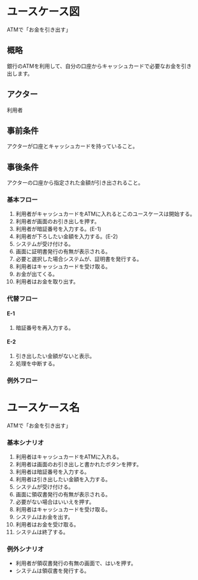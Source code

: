 # ユースケース図
ATMで「お金を引き出す」

## 概略
銀行のATMを利用して、自分の口座からキャッシュカードで必要なお金を引き出します。

## アクター
利用者

## 事前条件
アクターが口座とキャッシュカードを持っていること。

## 事後条件
アクターの口座から指定された金額が引き出されること。

### 基本フロー
1. 利用者がキャッシュカードをATMに入れるとこのユースケースは開始する。
1. 利用者が画面のお引き出しを押す。
1. 利用者が暗証番号を入力する。(E-1)
1. 利用者が下ろしたい金額を入力する。(E-2)
1. システムが受け付ける。
1. 画面に証明書発行の有無が表示される。
1. 必要と選択した場合システムが、証明書を発行する。
1. 利用者はキャッシュカードを受け取る。
1. お金が出てくる。
1. 利用者はお金を取り出す。

### 代替フロー
#### E-1
 1. 暗証番号を再入力する。
#### E-2
 1. 引き出したい金額がないと表示。
 1. 処理を中断する。

### 例外フロー


# ユースケース名
ATMで「お金を引き出す」

### 基本シナリオ
1. 利用者はキャッシュカードをATMに入れる。
1. 利用者は画面のお引き出しと書かれたボタンを押す。
1. 利用者は暗証番号を入力する。
1. 利用者は引き出したい金額を入力する。
1. システムが受け付ける。
1. 画面に領収書発行の有無が表示される。
1. 必要がない場合はいいえを押す。
1. 利用者はキャッシュカードを受け取る。
1. システムはお金を出す。
1. 利用者はお金を受け取る。
1. システムは終了する。

### 例外シナリオ
- 利用者が領収書発行の有無の画面で、はいを押す。
- システムは領収書を発行する。